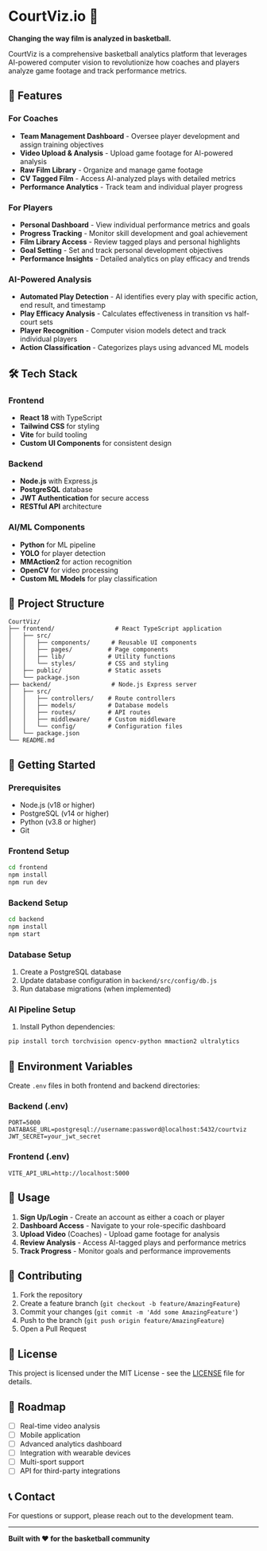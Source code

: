 # CourtViz.io 🏀

**Changing the way film is analyzed in basketball.**

CourtViz is a comprehensive basketball analytics platform that leverages AI-powered computer vision to revolutionize how coaches and players analyze game footage and track performance metrics.

## 🚀 Features

### For Coaches
- **Team Management Dashboard** - Oversee player development and assign training objectives
- **Video Upload & Analysis** - Upload game footage for AI-powered analysis
- **Raw Film Library** - Organize and manage game footage
- **CV Tagged Film** - Access AI-analyzed plays with detailed metrics
- **Performance Analytics** - Track team and individual player progress

### For Players
- **Personal Dashboard** - View individual performance metrics and goals
- **Progress Tracking** - Monitor skill development and goal achievement
- **Film Library Access** - Review tagged plays and personal highlights
- **Goal Setting** - Set and track personal development objectives
- **Performance Insights** - Detailed analytics on play efficacy and trends

### AI-Powered Analysis
- **Automated Play Detection** - AI identifies every play with specific action, end result, and timestamp
- **Play Efficacy Analysis** - Calculates effectiveness in transition vs half-court sets
- **Player Recognition** - Computer vision models detect and track individual players
- **Action Classification** - Categorizes plays using advanced ML models

## 🛠️ Tech Stack

### Frontend
- **React 18** with TypeScript
- **Tailwind CSS** for styling
- **Vite** for build tooling
- **Custom UI Components** for consistent design

### Backend
- **Node.js** with Express.js
- **PostgreSQL** database
- **JWT Authentication** for secure access
- **RESTful API** architecture

### AI/ML Components
- **Python** for ML pipeline
- **YOLO** for player detection
- **MMAction2** for action recognition
- **OpenCV** for video processing
- **Custom ML Models** for play classification

## 📁 Project Structure

```
CourtViz/
├── frontend/                 # React TypeScript application
│   ├── src/
│   │   ├── components/      # Reusable UI components
│   │   ├── pages/          # Page components
│   │   ├── lib/            # Utility functions
│   │   └── styles/         # CSS and styling
│   ├── public/             # Static assets
│   └── package.json
├── backend/                 # Node.js Express server
│   ├── src/
│   │   ├── controllers/    # Route controllers
│   │   ├── models/         # Database models
│   │   ├── routes/         # API routes
│   │   ├── middleware/     # Custom middleware
│   │   └── config/         # Configuration files
│   └── package.json
└── README.md
```

## 🚀 Getting Started

### Prerequisites
- Node.js (v18 or higher)
- PostgreSQL (v14 or higher)
- Python (v3.8 or higher)
- Git

### Frontend Setup
```bash
cd frontend
npm install
npm run dev
```

### Backend Setup
```bash
cd backend
npm install
npm start
```

### Database Setup
1. Create a PostgreSQL database
2. Update database configuration in `backend/src/config/db.js`
3. Run database migrations (when implemented)

### AI Pipeline Setup
1. Install Python dependencies:
```bash
pip install torch torchvision opencv-python mmaction2 ultralytics
```

## 🔧 Environment Variables

Create `.env` files in both frontend and backend directories:

### Backend (.env)
```
PORT=5000
DATABASE_URL=postgresql://username:password@localhost:5432/courtviz
JWT_SECRET=your_jwt_secret
```

### Frontend (.env)
```
VITE_API_URL=http://localhost:5000
```

## 📱 Usage

1. **Sign Up/Login** - Create an account as either a coach or player
2. **Dashboard Access** - Navigate to your role-specific dashboard
3. **Upload Video** (Coaches) - Upload game footage for analysis
4. **Review Analysis** - Access AI-tagged plays and performance metrics
5. **Track Progress** - Monitor goals and performance improvements

## 🤝 Contributing

1. Fork the repository
2. Create a feature branch (`git checkout -b feature/AmazingFeature`)
3. Commit your changes (`git commit -m 'Add some AmazingFeature'`)
4. Push to the branch (`git push origin feature/AmazingFeature`)
5. Open a Pull Request

## 📄 License

This project is licensed under the MIT License - see the [LICENSE](LICENSE) file for details.

## 🎯 Roadmap

- [ ] Real-time video analysis
- [ ] Mobile application
- [ ] Advanced analytics dashboard
- [ ] Integration with wearable devices
- [ ] Multi-sport support
- [ ] API for third-party integrations

## 📞 Contact

For questions or support, please reach out to the development team.

---

**Built with ❤️ for the basketball community** 